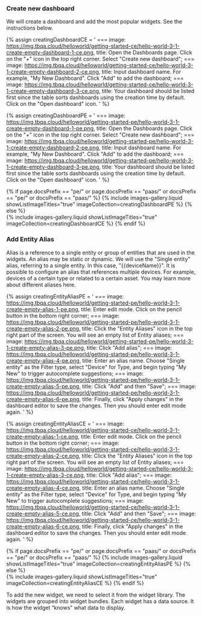 ### Create new dashboard
We will create a dashboard and add the most popular widgets. See the instructions below.


{% assign creatingDashboardCE = '
    ===
        image: https://img.tbqa.cloud/helloworld/getting-started-ce/hello-world-3-1-create-empty-dashboard-1-ce.png,
        title: Open the Dashboards page. Click on the "+" icon in the top right corner. Select "Create new dashboard";
    ===
        image: https://img.tbqa.cloud/helloworld/getting-started-ce/hello-world-3-1-create-empty-dashboard-2-ce.png,
        title: Input dashboard name. For example, "My New Dashboard". Click "Add" to add the dashboard;
    ===
        image: https://img.tbqa.cloud/helloworld/getting-started-ce/hello-world-3-1-create-empty-dashboard-3-ce.png,
        title: Your dashboard should be listed first since the table sorts dashboards using the creation time by default. Click on the "Open dashboard" icon.
    '
%}

{% assign creatingDashboardPE = '
    ===
        image: https://img.tbqa.cloud/helloworld/getting-started-pe/hello-world-3-1-create-empty-dashboard-1-pe.png,
        title: Open the Dashboards page. Click on the "+" icon in the top right corner. Select "Create new dashboard";
    ===
        image: https://img.tbqa.cloud/helloworld/getting-started-pe/hello-world-3-1-create-empty-dashboard-2-pe.png,
        title: Input dashboard name. For example, "My New Dashboard". Click "Add" to add the dashboard;
    ===
        image: https://img.tbqa.cloud/helloworld/getting-started-pe/hello-world-3-1-create-empty-dashboard-3-pe.png,
        title: Your dashboard should be listed first since the table sorts dashboards using the creation time by default. Click on the "Open dashboard" icon.
    '
%}

{% if page.docsPrefix == "pe/" or page.docsPrefix == "paas/" or docsPrefix == "pe/" or docsPrefix == "paas/" %}
    {% include images-gallery.liquid showListImageTitles="true" imageCollection=creatingDashboardPE %}
{% else %}  
    {% include images-gallery.liquid showListImageTitles="true" imageCollection=creatingDashboardCE %}
{% endif %}

### Add Entity Alias

Alias is a reference to a single entity or group of entities that are used in the widgets. An alias may be static or 
dynamic. We will use the "Single entity" alias, referring to a single entity. In this case, "{{deviceName}}". It is possible to configure an alias that references multiple devices. For example, devices of a certain 
type or related to a certain asset. You may learn more about different aliases here.

{% assign creatingEntityAliasPE = '
    ===
        image: https://img.tbqa.cloud/helloworld/getting-started-pe/hello-world-3-1-create-empty-alias-1-pe.png,
        title: Enter edit mode. Click on the pencil button in the bottom right corner;
    ===
        image: https://img.tbqa.cloud/helloworld/getting-started-pe/hello-world-3-1-create-empty-alias-2-pe.png,
        title: Click the "Entity Aliases" icon in the top right part of the screen. You will see an empty list of Entity aliases;
    ===
        image: https://img.tbqa.cloud/helloworld/getting-started-pe/hello-world-3-1-create-empty-alias-3-pe.png,
        title: Click "Add alias";
    ===
        image: https://img.tbqa.cloud/helloworld/getting-started-pe/hello-world-3-1-create-empty-alias-4-pe.png,
        title: Enter an alias name. Choose "Single entity" as the Filter type, select "Device" for Type, and begin typing "My New" to trigger autocomplete suggestions;
    ===
        image: https://img.tbqa.cloud/helloworld/getting-started-pe/hello-world-3-1-create-empty-alias-5-pe.png,
        title: Click "Add" and then "Save";
    ===
        image: https://img.tbqa.cloud/helloworld/getting-started-pe/hello-world-3-1-create-empty-alias-6-pe.png,
        title: Finally, click "Apply changes" in the dashboard editor to save the changes. Then you should enter edit mode again.
    '
%}

{% assign creatingEntityAliasCE = '
    ===
        image: https://img.tbqa.cloud/helloworld/getting-started-ce/hello-world-3-1-create-empty-alias-1-ce.png,
        title: Enter edit mode. Click on the pencil button in the bottom right corner;
    ===
        image: https://img.tbqa.cloud/helloworld/getting-started-ce/hello-world-3-1-create-empty-alias-2-ce.png,
        title: Click the "Entity Aliases" icon in the top right part of the screen. You will see an empty list of Entity aliases;
    ===
        image: https://img.tbqa.cloud/helloworld/getting-started-ce/hello-world-3-1-create-empty-alias-3-ce.png,
        title: Click "Add alias";
    ===
        image: https://img.tbqa.cloud/helloworld/getting-started-ce/hello-world-3-1-create-empty-alias-4-ce.png,
        title: Enter an alias name. Choose "Single entity" as the Filter type, select "Device" for Type, and begin typing "My New" to trigger autocomplete suggestions;
    ===
        image: https://img.tbqa.cloud/helloworld/getting-started-ce/hello-world-3-1-create-empty-alias-5-ce.png,
        title: Click "Add" and then "Save";
    ===
        image: https://img.tbqa.cloud/helloworld/getting-started-ce/hello-world-3-1-create-empty-alias-6-ce.png,
        title: Finally, click "Apply changes" in the dashboard editor to save the changes. Then you should enter edit mode again.
    '
%}

{% if page.docsPrefix == "pe/" or page.docsPrefix == "paas/" or docsPrefix == "pe/" or docsPrefix == "paas/" %}
    {% include images-gallery.liquid showListImageTitles="true" imageCollection=creatingEntityAliasPE %}
{% else %}  
    {% include images-gallery.liquid showListImageTitles="true" imageCollection=creatingEntityAliasCE %}
{% endif %}

To add the new widget, we need to select it from the widget library. The widgets are grouped into widget bundles. 
Each widget has a data source. It is how the widget “knows” what data to display.
